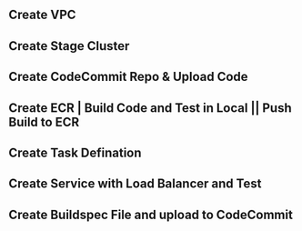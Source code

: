 ## Create VPC
## Create Stage Cluster
## Create CodeCommit Repo & Upload Code
## Create ECR | Build Code and Test in Local || Push Build to ECR
## Create Task Defination
## Create Service with Load Balancer and Test
## Create Buildspec File and upload to CodeCommit
